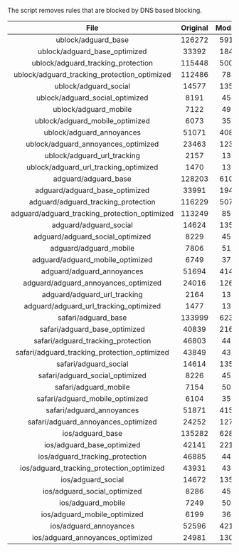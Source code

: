 The script removes rules that are blocked by DNS based blocking.


| File | Original | Modified |
|:----:|:-----:|:-----:|
| ublock/adguard_base | 126272 | 59109 |
| ublock/adguard_base_optimized | 33392 | 18420 |
| ublock/adguard_tracking_protection | 115448 | 50052 |
| ublock/adguard_tracking_protection_optimized | 112486 | 7849 |
| ublock/adguard_social | 14577 | 13510 |
| ublock/adguard_social_optimized | 8191 | 4544 |
| ublock/adguard_mobile | 7122 | 4986 |
| ublock/adguard_mobile_optimized | 6073 | 3559 |
| ublock/adguard_annoyances | 51071 | 40887 |
| ublock/adguard_annoyances_optimized | 23463 | 12340 |
| ublock/adguard_url_tracking | 2157 | 1307 |
| ublock/adguard_url_tracking_optimized | 1470 | 1304 |
| adguard/adguard_base | 128203 | 61092 |
| adguard/adguard_base_optimized | 33991 | 19433 |
| adguard/adguard_tracking_protection | 116229 | 50777 |
| adguard/adguard_tracking_protection_optimized | 113249 | 8561 |
| adguard/adguard_social | 14624 | 13564 |
| adguard/adguard_social_optimized | 8229 | 4587 |
| adguard/adguard_mobile | 7806 | 5165 |
| adguard/adguard_mobile_optimized | 6749 | 3731 |
| adguard/adguard_annoyances | 51694 | 41445 |
| adguard/adguard_annoyances_optimized | 24016 | 12640 |
| adguard/adguard_url_tracking | 2164 | 1314 |
| adguard/adguard_url_tracking_optimized | 1477 | 1311 |
| safari/adguard_base | 133999 | 62362 |
| safari/adguard_base_optimized | 40839 | 21696 |
| safari/adguard_tracking_protection | 46803 | 4477 |
| safari/adguard_tracking_protection_optimized | 43849 | 4335 |
| safari/adguard_social | 14614 | 13548 |
| safari/adguard_social_optimized | 8226 | 4574 |
| safari/adguard_mobile | 7154 | 5022 |
| safari/adguard_mobile_optimized | 6104 | 3589 |
| safari/adguard_annoyances | 51871 | 41546 |
| safari/adguard_annoyances_optimized | 24252 | 12718 |
| ios/adguard_base | 135282 | 62865 |
| ios/adguard_base_optimized | 42141 | 22198 |
| ios/adguard_tracking_protection | 46885 | 4485 |
| ios/adguard_tracking_protection_optimized | 43931 | 4343 |
| ios/adguard_social | 14672 | 13580 |
| ios/adguard_social_optimized | 8286 | 4588 |
| ios/adguard_mobile | 7249 | 5066 |
| ios/adguard_mobile_optimized | 6199 | 3630 |
| ios/adguard_annoyances | 52596 | 42166 |
| ios/adguard_annoyances_optimized | 24981 | 13025 |